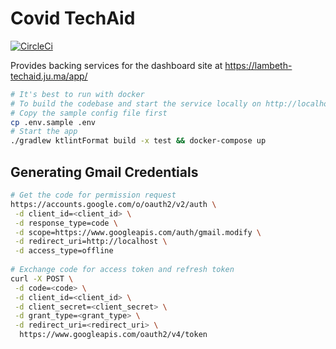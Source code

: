 # Covid TechAid 

[![CircleCi](https://circleci.com/gh/techaid-tech/techaid-server.svg?style=svg)](https://circleci.com/gh/techaid-tech/techaid-server)

Provides backing services for the dashboard site at https://lambeth-techaid.ju.ma/app/

```bash
# It's best to run with docker 
# To build the codebase and start the service locally on http://localhost:8080
# Copy the sample config file first 
cp .env.sample .env
# Start the app
./gradlew ktlintFormat build -x test && docker-compose up 
```

## Generating Gmail Credentials 
```bash
# Get the code for permission request 
https://accounts.google.com/o/oauth2/v2/auth \
 -d client_id=<client_id> \
 -d response_type=code \
 -d scope=https://www.googleapis.com/auth/gmail.modify \
 -d redirect_uri=http://localhost \
 -d access_type=offline
 
# Exchange code for access token and refresh token 
curl -X POST \
 -d code=<code> \
 -d client_id=<client_id> \
 -d client_secret=<client_secret> \
 -d grant_type=<grant_type> \
 -d redirect_uri=<redirect_uri> \
  https://www.googleapis.com/oauth2/v4/token
```